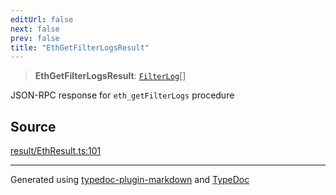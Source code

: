 ```yaml
---
editUrl: false
next: false
prev: false
title: "EthGetFilterLogsResult"
---
```


> **EthGetFilterLogsResult**: [`FilterLog`](/reference/tevm/actions-types/type-aliases/filterlog/)[]

JSON-RPC response for `eth_getFilterLogs` procedure

## Source

[result/EthResult.ts:101](https://github.com/evmts/tevm-monorepo/blob/main/packages/actions-types/src/result/EthResult.ts#L101)

***
Generated using [typedoc-plugin-markdown](https://www.npmjs.com/package/typedoc-plugin-markdown) and [TypeDoc](https://typedoc.org/)
